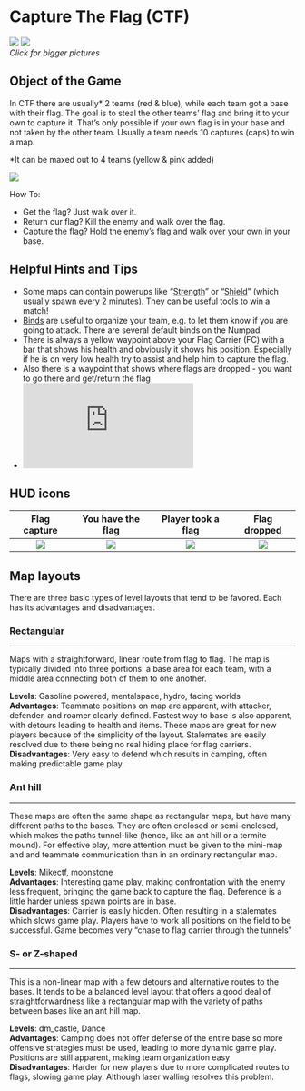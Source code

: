 Capture The Flag (CTF)
======================

[![](http://pics.nexuizninjaz.com/images/zh1xq7e8jbjjwxk6ggh.jpg)](http://pics.nexuizninjaz.com/images/r9bwz58b2dli06rrqdsx.jpg)
[![](http://pics.nexuizninjaz.com/images/hm0x93hvbm1npbecvi30.jpg)](http://pics.nexuizninjaz.com/images/r9d27gmnj4kv5piexh6t.jpg)  
*Click for bigger pictures*

Object of the Game
------------------

In CTF there are  usually* 2 teams (red & blue), while each team got a base with their flag. The goal is to steal the other teams’ flag and bring it to your own to capture it. That’s only possible if your own flag is in your base and not taken by the other team. Usually a team needs 10 captures (caps) to win a map.

*It can be maxed out to 4 teams (yellow & pink added)

![](http://pics.nexuizninjaz.com/images/tn6dbyyeq2hjoq1rwwu7.jpg)

How To:

- Get the flag? Just walk over it.
- Return our flag? Kill the enemy and walk over the flag.
- Capture the flag? Hold the enemy’s flag and walk over your own in your base.


Helpful Hints and Tips
----------------------

- Some maps can contain powerups like “[Strength](Powerups#strength)” or “[Shield](Powerups#shield)” (which 
usually spawn 
every 2 minutes). They can be useful tools to win a match!
- [Binds](Binds) are useful to organize your team, e.g. to let them know if you are going to attack. There are several default binds on the Numpad.
- There is always a yellow waypoint above your Flag Carrier (FC) with a bar that shows his health and obviously it shows his position. Especially if he is on very low health try to assist and help him to capture the flag.
- Also there is a waypoint that shows where flags are dropped - you want to go there and get/return the flag
- ![CTF guide by fisume](https://forums.xonotic.org/showthread.php?tid=2962)

## HUD icons

|Flag capture  |  You have the flag   |Player took a flag  |  Flag dropped  |  
|:-----------:|:------------:|:------------:|:------------:|
|![][ctf_capture]  |  ![][ctf_carry]  |![][ctf_taken] |  ![][ctf_dropped]| 

[ctf_capture]: http://pics.nexuizninjaz.com/images/5m3dpffikgq2qqod849c.png
[ctf_carry]: http://pics.nexuizninjaz.com/images/d8b2jyvqkczu9w7c988.png
[ctf_taken]: http://pics.nexuizninjaz.com/images/gx8vrgjwy1jn6need8tq.png
[ctf_dropped]: http://pics.nexuizninjaz.com/images/4xdn5gmrwmh0zjjgcscl.png

Map layouts
-----------

There are three basic types of level layouts that tend to be favored. Each has its advantages and disadvantages.

### Rectangular
-----------

Maps with a straightforward, linear route from flag to flag. The map is typically divided into three portions: a base area for each team, with a middle area connecting both of them to one another.

**Levels**: Gasoline powered, mentalspace, hydro, facing worlds  
**Advantages**: Teammate positions on map are apparent, with attacker, defender, and roamer clearly defined. Fastest way to base is also apparent, with detours leading to health and items. These maps are great for new players because of the simplicity of the layout. Stalemates are easily resolved due to there being no real hiding place for flag carriers.  
**Disadvantages**: Very easy to defend which results in camping, often making predictable game play.  

### Ant hill
--------

These maps are often the same shape as rectangular maps, but have many different paths to the bases. They are often enclosed or semi-enclosed, which makes the paths tunnel-like (hence, like an ant hill or a termite mound). For effective play, more attention must be given to the mini-map and and teammate communication than in an ordinary rectangular map.

**Levels**: Mikectf, moonstone  
**Advantages**: Interesting game play, making confrontation with the enemy less frequent, bringing the game back to capture the flag. Deference is a little harder unless spawn points are in base.  
**Disadvantages**: Carrier is easily hidden. Often resulting in a stalemates which slows game play. Players have to work all positions on the field to be successful. Game becomes very “chase to flag carrier through the tunnels”  

### S- or Z-shaped
--------------

This is a non-linear map with a few detours and alternative routes to the bases. It tends to be a balanced level layout that offers a good deal of straightforwardness like a rectangular map with the variety of paths between bases like an ant hill map.

**Levels**: dm_castle, Dance  
**Advantages**: Camping does not offer defense of the entire base so more offensive strategies must be used, leading to more dynamic game play. Positions are still apparent, making team organization easy  
**Disadvantages**: Harder for new players due to more complicated routes to flags, slowing game play. Although laser walling resolves this problem.  

